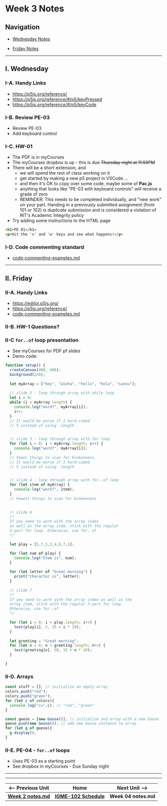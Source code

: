 # Week 3 Notes

## Navigation

- [Wednesday Notes](#wednesday)

- [Friday Notes](#friday)

<hr>

<a id="wednesday" />

## I. Wednesday

### I-A. Handy Links
- https://p5js.org/reference/
- https://p5js.org/reference/#/p5/keyPressed
- https://p5js.org/reference/#/p5/keyCode

### I-B. Review PE-03
- Review PE-03
- Add keyboard control


### I-C. HW-01
- The PDF is in myCourses
- The myCourses dropbox is up - this is due <s>Thursday night at 11:59PM</s>
- There will be a short extension, and
  - we will spend the rest of class working on it
  - get started by making a new p5 project in VSCode ...
  - and then it's OK to copy over some code, maybe some of **Pac.js**
  - anything that looks like "PE-03 with keyboard controls" will receive a grade of zero
  - REMINDER: This needs to be completed individually, and "new work" on your part. Handing in a previously submitted assignment (from 101 or 102) is *duplicate submission* and is considered a violation of RIT's Academic Integrity policy
- Try adding some instructions to the HTML page

```html
<h1>PE 01</h1>
<p>Hit the 's' and 'w' keys and see what happens!</p>
```

### I-D. Code commenting standard
- [code-commenting-examples.md](../docs/code-commenting-examples.md)



<hr>

<a id="friday" />

## II. Friday

### II-A. Handy Links
- https://editor.p5js.org/
- https://p5js.org/reference/
- [code-commenting-examples.md](../docs/code-commenting-examples.md)

### II-B. HW-1 Questions?

### II-C `for..of` loop presentation
- See myCourses for PDF pf slides
- Demo code:

```js
function setup() {
  createCanvas(400, 400);
  background(220);
  
  let myArray = ["hey", "aloha", "hello", "hola", "sannu"];
  
  // slide 2 - loop through array with while loop
  let i = 0;
  while (i < myArray.length) {
    console.log("word?", myArray[i]);
    i++;
  }
  // It would be worse if I hard-coded
  // 5 instead of using .length

  
  // slide 3 - loop through array with for loop
  for (let i = 0; i < myArray.length; i++) {
	console.log("word?", myArray[i]);
  }
  // Fewer things to scan for brokenness.
  // It would be worse if I hard-coded
  // 5 instead of using .length


  // slide 4 - loop through array with for..of loop
  for (let item of myArray) {
	console.log("word?", item);
  }
  // Fewest things to scan for brokenness

  
  // slide 6
  /* 
  If you need to work with the array index 
  as well as the array item, stick with the regular 
  3-part for loop. Otherwise, use for..of 
  */

  let play = [5,7,3,2,4,6,7,1];

  for (let num of play) {
	console.log("Item is", num);
  }
  
  for (let letter of "Great morning") {
	print("Character is", letter);
  }
  
  // slide 7
  /* 
  If you need to work with the array index as well as the     
  array item, stick with the regular 3-part for loop. 
  Otherwise, use for..of 
  */

  for (let i = 0; i < play.length; i++) {
	text(play[i], 5, 15 + i * 10);
  }
  
  let greeting = "Great morning";
  for (let n = 0; n < greeting.length; n++) {
	text(greeting[n], 50, 15 + n * 10);
  }

}
```

### II-D. Arrays

```js
const stuff = []; // initialize an empty array
colors.push("red");
colors.push("green");
for (let c of colors){
  console.log("c=",c); // "red", "green"
}

const geese = [new Goose()]; // initialize and array with a new Goose instance in it
geese.push(new Goose()); // add new Goose instance to array
for (let g of geese){
  g.display();
}
```

### II-E. PE-04 - `for..of` loops
- Uses PE-03 as a starting point
- See dropbox in myCourses - Due Sunday night

<hr><hr>

| <-- Previous Unit | Home | Next Unit -->
| --- | --- | --- 
| [**Week 2 notes.md**](02.md)     |  [**IGME-102 Schedule**](../schedule.md) | **Week 04 notes.md**
